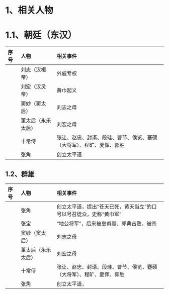 # 1、相关人物

# 1.1、朝廷（东汉）

|  序号  | 人物          |  相关事件                                          |
|:-----|:------------|:-----------------------------------------------|
|      | 刘志（汉桓帝）     |  外戚专权                                          |
|      | 刘宏（汉灵帝）     | 黄巾起义                                           |
|      | 窦妙（窦太后）     | 刘志之母                                           |
|      | 董太后（永乐太后）   | 刘宏之母                                           |
|      | 十常侍         | 张让、赵忠、封谞、段珪、曹节、侯览、蹇硕（大将军）、程旷、夏恽、郭胜             |
|      | 张角          | 创立太平道                                          |  

## 1.2、群雄

|   序号   |  人物           |   相关事件                                           |
|:-------|:--------------|:-------------------------------------------------|
|        |  张角           | 创立太平道，提出“苍天已死，黄天当立”的口号以号召徒众，史称“黄巾军”<br>          |
|        |  张宝           | “地公将军”，后来被皇甫嵩、郭典击败，被杀                            |
|        |  窦妙（窦太后）      |  刘志之母                                            |
|        |  董太后（永乐太后）    |  刘宏之母                                            |
|        |  十常侍          |  张让、赵忠、封谞、段珪、曹节、侯览、蹇硕（大将军）、程旷、夏恽、郭胜              |
|        |  张角           |  创立太平道，                                          |  